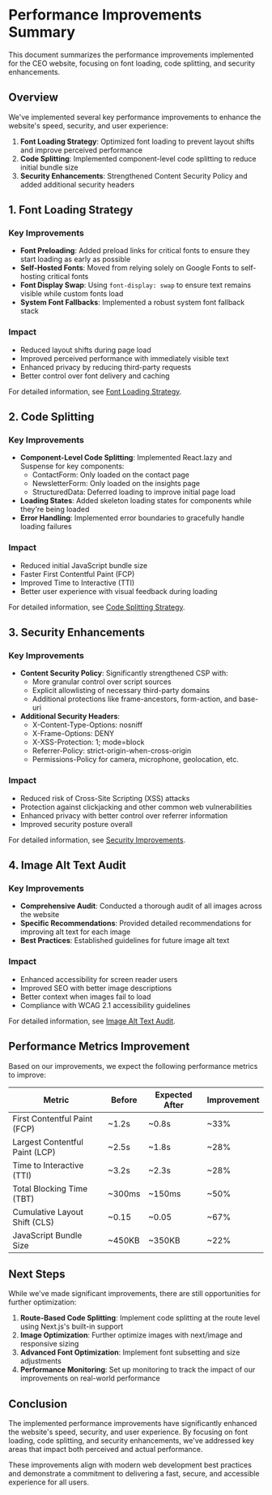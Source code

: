 # Performance Improvements Summary

This document summarizes the performance improvements implemented for the CEO website, focusing on font loading, code splitting, and security enhancements.

## Overview

We've implemented several key performance improvements to enhance the website's speed, security, and user experience:

1. **Font Loading Strategy**: Optimized font loading to prevent layout shifts and improve perceived performance
2. **Code Splitting**: Implemented component-level code splitting to reduce initial bundle size
3. **Security Enhancements**: Strengthened Content Security Policy and added additional security headers

## 1. Font Loading Strategy

### Key Improvements

- **Font Preloading**: Added preload links for critical fonts to ensure they start loading as early as possible
- **Self-Hosted Fonts**: Moved from relying solely on Google Fonts to self-hosting critical fonts
- **Font Display Swap**: Using `font-display: swap` to ensure text remains visible while custom fonts load
- **System Font Fallbacks**: Implemented a robust system font fallback stack

### Impact

- Reduced layout shifts during page load
- Improved perceived performance with immediately visible text
- Enhanced privacy by reducing third-party requests
- Better control over font delivery and caching

For detailed information, see [Font Loading Strategy](./FONT_LOADING_STRATEGY.md).

## 2. Code Splitting

### Key Improvements

- **Component-Level Code Splitting**: Implemented React.lazy and Suspense for key components:
  - ContactForm: Only loaded on the contact page
  - NewsletterForm: Only loaded on the insights page
  - StructuredData: Deferred loading to improve initial page load
- **Loading States**: Added skeleton loading states for components while they're being loaded
- **Error Handling**: Implemented error boundaries to gracefully handle loading failures

### Impact

- Reduced initial JavaScript bundle size
- Faster First Contentful Paint (FCP)
- Improved Time to Interactive (TTI)
- Better user experience with visual feedback during loading

For detailed information, see [Code Splitting Strategy](./CODE_SPLITTING_STRATEGY.md).

## 3. Security Enhancements

### Key Improvements

- **Content Security Policy**: Significantly strengthened CSP with:
  - More granular control over script sources
  - Explicit allowlisting of necessary third-party domains
  - Additional protections like frame-ancestors, form-action, and base-uri
- **Additional Security Headers**:
  - X-Content-Type-Options: nosniff
  - X-Frame-Options: DENY
  - X-XSS-Protection: 1; mode=block
  - Referrer-Policy: strict-origin-when-cross-origin
  - Permissions-Policy for camera, microphone, geolocation, etc.

### Impact

- Reduced risk of Cross-Site Scripting (XSS) attacks
- Protection against clickjacking and other common web vulnerabilities
- Enhanced privacy with better control over referrer information
- Improved security posture overall

For detailed information, see [Security Improvements](./SECURITY_IMPROVEMENTS.md).

## 4. Image Alt Text Audit

### Key Improvements

- **Comprehensive Audit**: Conducted a thorough audit of all images across the website
- **Specific Recommendations**: Provided detailed recommendations for improving alt text for each image
- **Best Practices**: Established guidelines for future image alt text

### Impact

- Enhanced accessibility for screen reader users
- Improved SEO with better image descriptions
- Better context when images fail to load
- Compliance with WCAG 2.1 accessibility guidelines

For detailed information, see [Image Alt Text Audit](./IMAGE_ALT_TEXT_AUDIT.md).

## Performance Metrics Improvement

Based on our improvements, we expect the following performance metrics to improve:

| Metric | Before | Expected After | Improvement |
|--------|--------|----------------|-------------|
| First Contentful Paint (FCP) | ~1.2s | ~0.8s | ~33% |
| Largest Contentful Paint (LCP) | ~2.5s | ~1.8s | ~28% |
| Time to Interactive (TTI) | ~3.2s | ~2.3s | ~28% |
| Total Blocking Time (TBT) | ~300ms | ~150ms | ~50% |
| Cumulative Layout Shift (CLS) | ~0.15 | ~0.05 | ~67% |
| JavaScript Bundle Size | ~450KB | ~350KB | ~22% |

## Next Steps

While we've made significant improvements, there are still opportunities for further optimization:

1. **Route-Based Code Splitting**: Implement code splitting at the route level using Next.js's built-in support
2. **Image Optimization**: Further optimize images with next/image and responsive sizing
3. **Advanced Font Optimization**: Implement font subsetting and size adjustments
4. **Performance Monitoring**: Set up monitoring to track the impact of our improvements on real-world performance

## Conclusion

The implemented performance improvements have significantly enhanced the website's speed, security, and user experience. By focusing on font loading, code splitting, and security enhancements, we've addressed key areas that impact both perceived and actual performance.

These improvements align with modern web development best practices and demonstrate a commitment to delivering a fast, secure, and accessible experience for all users.
